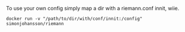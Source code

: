 To use your own config simply map a dir with a riemann.conf innit,
wiie.

	docker run -v "/path/to/dir/with/conf/innit:/config" simonjohansson/riemann
